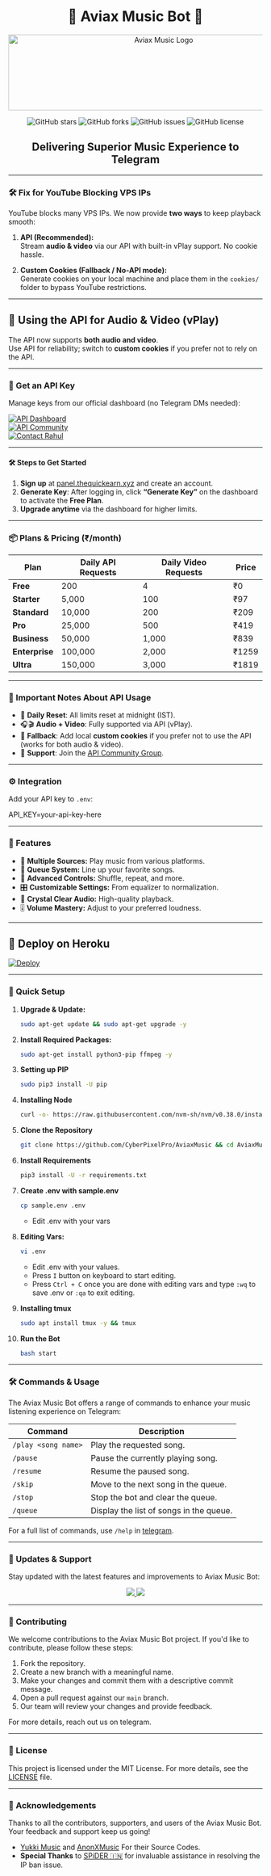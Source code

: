 <h1 align="center">🎵 Aviax Music Bot 🎵</h1>

<p align="center">
  <img src="https://telegra.ph/file/29808c1fd50add3b1bfc6.jpg" alt="Aviax Music Logo" width="600" height="150">
</p>

<p align="center">
  <img src="https://img.shields.io/github/stars/TeamAviax/AviaxMusic?style=for-the-badge&color=blue" alt="GitHub stars">
  <img src="https://img.shields.io/github/forks/TeamAviax/AviaxMusic?style=for-the-badge&color=blue" alt="GitHub forks">
  <img src="https://img.shields.io/github/issues/TeamAviax/AviaxMusic?style=for-the-badge&color=red" alt="GitHub issues">
  <img src="https://img.shields.io/github/license/TeamAviax/AviaxMusic?style=for-the-badge&color=green" alt="GitHub license">
</p>

<h2 align="center">Delivering Superior Music Experience to Telegram</h2>

---

### 🛠 Fix for YouTube Blocking VPS IPs

YouTube blocks many VPS IPs. We now provide **two ways** to keep playback smooth:

1. **API (Recommended):**  
   Stream **audio & video** via our API with built-in vPlay support. No cookie hassle.

2. **Custom Cookies (Fallback / No-API mode):**  
   Generate cookies on your local machine and place them in the `cookies/` folder to bypass YouTube restrictions.

---

## 🎵 Using the API for Audio & Video (vPlay)

The API now supports **both audio and video**.  
Use API for reliability; switch to **custom cookies** if you prefer not to rely on the API.

---

### 🔑 Get an API Key

Manage keys from our official dashboard (no Telegram DMs needed):

[![API Dashboard](https://img.shields.io/badge/Visit-Dashboard-black?style=for-the-badge&logo=vercel)](https://panel.thequickearn.xyz)  
[![API Community](https://img.shields.io/badge/Join-API%20Community-green?style=for-the-badge&logo=telegram)](https://t.me/+DXGe6UE90y01NDVl)  
[![Contact Rahul](https://img.shields.io/badge/DM-@RahulTC-blueviolet?style=for-the-badge&logo=telegram)](https://t.me/ItzRahul)  

---

#### 🛠️ Steps to Get Started

1. **Sign up** at [panel.thequickearn.xyz](https://panel.thequickearn.xyz) and create an account.  
2. **Generate Key**: After logging in, click **“Generate Key”** on the dashboard to activate the **Free Plan**.  
3. **Upgrade anytime** via the dashboard for higher limits.  

---

### 📦 Plans & Pricing (₹/month)

| Plan          | Daily API Requests | Daily Video Requests | Price   |
|---------------|--------------------|----------------------|---------|
| **Free**      | 200                | 4                    | ₹0      |
| **Starter**   | 5,000              | 100                  | ₹97     |
| **Standard**  | 10,000             | 200                  | ₹209    |
| **Pro**       | 25,000             | 500                  | ₹419    |
| **Business**  | 50,000             | 1,000                | ₹839    |
| **Enterprise**| 100,000            | 2,000                | ₹1259   |
| **Ultra**     | 150,000            | 3,000                | ₹1819   |

---

### 📌 Important Notes About API Usage

- 🔄 **Daily Reset**: All limits reset at midnight (IST).  
- 🎧🎬 **Audio + Video**: Fully supported via API (vPlay).  
- 🍪 **Fallback**: Add local **custom cookies** if you prefer not to use the API (works for both audio & video).  
- 💬 **Support**: Join the [API Community Group](https://t.me/+DXGe6UE90y01NDVl).  

---

### ⚙️ Integration

Add your API key to `.env`:


API_KEY=your-api-key-here

---

### 🌟 Features

- 🎵 **Multiple Sources:** Play music from various platforms.
- 📃 **Queue System:** Line up your favorite songs.
- 🔀 **Advanced Controls:** Shuffle, repeat, and more.
- 🎛 **Customizable Settings:** From equalizer to normalization.
- 📢 **Crystal Clear Audio:** High-quality playback.
- 🎚 **Volume Mastery:** Adjust to your preferred loudness.

---

## 🚀 Deploy on Heroku 
[![Deploy](https://www.herokucdn.com/deploy/button.svg)](https://dashboard.heroku.com/new?template=https://github.com/ayodhyawala/AviaxMusic)

---

### 🔧 Quick Setup

1. **Upgrade & Update:**
   ```bash
   sudo apt-get update && sudo apt-get upgrade -y
   ```

2. **Install Required Packages:**
   ```bash
   sudo apt-get install python3-pip ffmpeg -y
   ```
3. **Setting up PIP**
   ```bash
   sudo pip3 install -U pip
   ```
4. **Installing Node**
   ```bash
   curl -o- https://raw.githubusercontent.com/nvm-sh/nvm/v0.38.0/install.sh | bash && source ~/.bashrc && nvm install v18
   ```
5. **Clone the Repository**
   ```bash
   git clone https://github.com/CyberPixelPro/AviaxMusic && cd AviaxMusic
   ```
6. **Install Requirements**
   ```bash
   pip3 install -U -r requirements.txt
   ```
7. **Create .env  with sample.env**
   ```bash
   cp sample.env .env
   ```
   - Edit .env with your vars
8. **Editing Vars:**
   ```bash
   vi .env
   ```
   - Edit .env with your values.
   - Press `I` button on keyboard to start editing.
   - Press `Ctrl + C`  once you are done with editing vars and type `:wq` to save .env or `:qa` to exit editing.
9. **Installing tmux**
    ```bash
    sudo apt install tmux -y && tmux
    ```
10. **Run the Bot**
    ```bash
    bash start
    ```

---

### 🛠 Commands & Usage

The Aviax Music Bot offers a range of commands to enhance your music listening experience on Telegram:

| Command                 | Description                                 |
|-------------------------|---------------------------------------------|
| `/play <song name>`     | Play the requested song.                    |
| `/pause`                | Pause the currently playing song.           |
| `/resume`               | Resume the paused song.                     |
| `/skip`                 | Move to the next song in the queue.         |
| `/stop`                 | Stop the bot and clear the queue.           |
| `/queue`                | Display the list of songs in the queue.     |

For a full list of commands, use `/help` in [telegram](https://t.me/AviaxBeatzBot).

---

### 🔄 Updates & Support

Stay updated with the latest features and improvements to Aviax Music Bot:

<p align="center">
  <a href="https://telegram.me/NexGenSpam">
    <img src="https://img.shields.io/badge/Join-Support%20Group-blue?style=for-the-badge&logo=telegram">
  </a>
  <a href="https://telegram.me/NexGenSpam">
    <img src="https://img.shields.io/badge/Join-Update%20Channel-blue?style=for-the-badge&logo=telegram">
  </a>
</p>

---

### 🤝 Contributing

We welcome contributions to the Aviax Music Bot project. If you'd like to contribute, please follow these steps:

1. Fork the repository.
2. Create a new branch with a meaningful name.
3. Make your changes and commit them with a descriptive commit message.
4. Open a pull request against our `main` branch.
5. Our team will review your changes and provide feedback.

For more details, reach out us on telegram.

---

### 📜 License

This project is licensed under the MIT License. For more details, see the [LICENSE](LICENSE) file.

---

### 🙏 Acknowledgements

Thanks to all the contributors, supporters, and users of the Aviax Music Bot. Your feedback and support keep us going!
- [Yukki Music](https://github.com/TeamYukki/YukkiMusicBot) and [AnonXMusic](https://github.com/AnonymousX1025/AnonXMusic) For their Source Codes.
- **Special Thanks** to [SPiDER 🇮🇳](https://github.com/Surendra9123) for invaluable assistance in resolving the IP ban issue.
